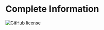 # Complete Information
[![GitHub license](https://img.shields.io/badge/license-MIT-blue.svg)](https://raw.githubusercontent.com/CompleteInformation/CI-Core/master/LICENSE.txt)
